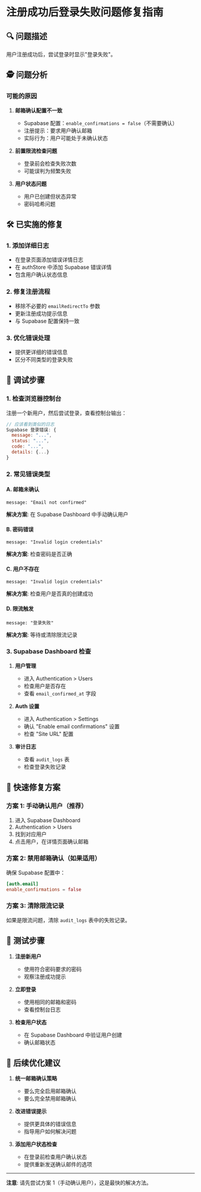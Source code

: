 # 注册成功后登录失败问题修复指南

## 🔍 问题描述
用户注册成功后，尝试登录时显示"登录失败"。

## 🕵️ 问题分析

### 可能的原因

1. **邮箱确认配置不一致**
   - Supabase 配置：`enable_confirmations = false`（不需要确认）
   - 注册提示：要求用户确认邮箱
   - 实际行为：用户可能处于未确认状态

2. **前置限流检查问题**
   - 登录前会检查失败次数
   - 可能误判为频繁失败

3. **用户状态问题**
   - 用户已创建但状态异常
   - 密码哈希问题

## 🛠️ 已实施的修复

### 1. 添加详细日志
- 在登录页面添加错误详情日志
- 在 authStore 中添加 Supabase 错误详情
- 包含用户确认状态信息

### 2. 修复注册流程
- 移除不必要的 `emailRedirectTo` 参数
- 更新注册成功提示信息
- 与 Supabase 配置保持一致

### 3. 优化错误处理
- 提供更详细的错误信息
- 区分不同类型的登录失败

## 🔧 调试步骤

### 1. 检查浏览器控制台
注册一个新用户，然后尝试登录，查看控制台输出：

```javascript
// 应该看到类似的日志
Supabase 登录错误: {
  message: "...",
  status: "...",
  code: "...",
  details: {...}
}
```

### 2. 常见错误类型

#### A. 邮箱未确认
```
message: "Email not confirmed"
```
**解决方案**: 在 Supabase Dashboard 中手动确认用户

#### B. 密码错误
```
message: "Invalid login credentials"
```
**解决方案**: 检查密码是否正确

#### C. 用户不存在
```
message: "Invalid login credentials"
```
**解决方案**: 检查用户是否真的创建成功

#### D. 限流触发
```
message: "登录失败"
```
**解决方案**: 等待或清除限流记录

### 3. Supabase Dashboard 检查

1. **用户管理**
   - 进入 Authentication > Users
   - 检查用户是否存在
   - 查看 `email_confirmed_at` 字段

2. **Auth 设置**
   - 进入 Authentication > Settings
   - 确认 "Enable email confirmations" 设置
   - 检查 "Site URL" 配置

3. **审计日志**
   - 查看 `audit_logs` 表
   - 检查登录失败记录

## 🚀 快速修复方案

### 方案 1: 手动确认用户（推荐）
1. 进入 Supabase Dashboard
2. Authentication > Users
3. 找到对应用户
4. 点击用户，在详情页面确认邮箱

### 方案 2: 禁用邮箱确认（如果适用）
确保 Supabase 配置中：
```toml
[auth.email]
enable_confirmations = false
```

### 方案 3: 清除限流记录
如果是限流问题，清除 `audit_logs` 表中的失败记录。

## 📝 测试步骤

1. **注册新用户**
   - 使用符合密码要求的密码
   - 观察注册成功提示

2. **立即登录**
   - 使用相同的邮箱和密码
   - 查看控制台日志

3. **检查用户状态**
   - 在 Supabase Dashboard 中验证用户创建
   - 确认邮箱状态

## 🔄 后续优化建议

1. **统一邮箱确认策略**
   - 要么完全启用邮箱确认
   - 要么完全禁用邮箱确认

2. **改进错误提示**
   - 提供更具体的错误信息
   - 指导用户如何解决问题

3. **添加用户状态检查**
   - 在登录前检查用户确认状态
   - 提供重新发送确认邮件的选项

---

**注意**: 请先尝试方案 1（手动确认用户），这是最快的解决方法。

